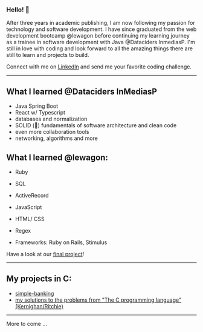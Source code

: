### Hello! 👋

After three years in academic publishing, I am now following my passion for technology and software development. I have since graduated from the web development bootcamp @lewagon before continuing my learning journey as a trainee in software development with Java @Dataciders InmediasP. I'm still in love with coding and look forward to all the amazing things there are still to learn and projects to build.

Connect with me on [LinkedIn](https://www.linkedin.com/in/malteasmuth/) and send me your favorite coding challenge.

----

## What I learned @Dataciders InMediasP

- Java Spring Boot
- React w/ Typescript
- databases and normalization
- SOLID (🤔) fundamentals of software architecture and clean code
- even more collaboration tools
- networking, algorithms and more

## What I learned @lewagon:

- Ruby
- SQL
- ActiveRecord
- JavaScript
- HTML/ CSS
- Regex

- Frameworks: Ruby on Rails, Stimulus

Have a look at our [final project](https://github.com/malteasmuth/TreasureKeeper)!

----

## My projects in C:
- [simple-banking](https://github.com/malteasmuth/simple-banking)
- [my solutions to the problems from "The C programming language" (Kernighan/Ritchie)](https://github.com/malteasmuth/learn-c-dr-chuck-tutorial) 

----

More to come ...



<!--
**malteasmuth/malteasmuth** is a ✨ _special_ ✨ repository because its `README.md` (this file) appears on your GitHub profile.

Here are some ideas to get you started:

- 🔭 I’m currently working on ...
- 🌱 I’m currently learning ...
- 👯 I’m looking to collaborate on ...
- 🤔 I’m looking for help with ...
- 💬 Ask me about ...
- 📫 How to reach me: ...
- 😄 Pronouns: ...
- ⚡ Fun fact: ...
-->
